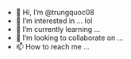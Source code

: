 - 👋 Hi, I’m @trungquoc08
- 👀 I’m interested in ... lol
- 🌱 I’m currently learning ...
- 💞️ I’m looking to collaborate on ...
- 📫 How to reach me ...

<!---
trungquoc08/trungquoc08 is a ✨ special ✨ repository because its `README.md` (this file) appears on your GitHub profile.
You can click the Preview link to take a look at your changes.
--->
